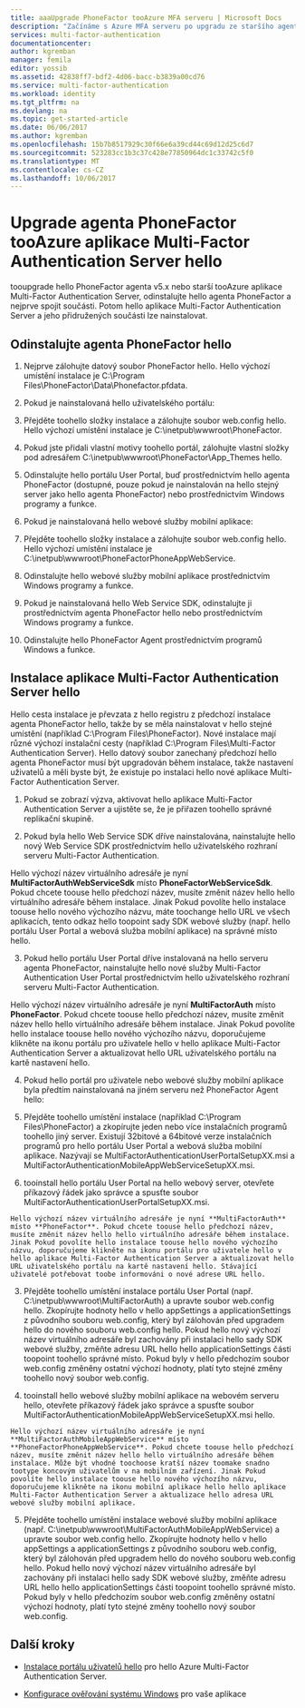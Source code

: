 ```yaml
---
title: aaaUpgrade PhoneFactor tooAzure MFA serveru | Microsoft Docs
description: "Začínáme s Azure MFA serveru po upgradu ze staršího agenta phonefactor hello."
services: multi-factor-authentication
documentationcenter: 
author: kgremban
manager: femila
editor: yossib
ms.assetid: 42838ff7-bdf2-4d06-bacc-b3839a00cd76
ms.service: multi-factor-authentication
ms.workload: identity
ms.tgt_pltfrm: na
ms.devlang: na
ms.topic: get-started-article
ms.date: 06/06/2017
ms.author: kgremban
ms.openlocfilehash: 15b7b8517929c30f66e6a39cd44c69d12d25c6d7
ms.sourcegitcommit: 523283cc1b3c37c428e77850964dc1c33742c5f0
ms.translationtype: MT
ms.contentlocale: cs-CZ
ms.lasthandoff: 10/06/2017
---
```

# <a name="upgrade-hello-phonefactor-agent-tooazure-multi-factor-authentication-server"></a>Upgrade agenta PhoneFactor tooAzure aplikace Multi-Factor Authentication Server hello
tooupgrade hello PhoneFactor agenta v5.x nebo starší tooAzure aplikace Multi-Factor Authentication Server, odinstalujte hello agenta PhoneFactor a nejprve spojit součásti. Potom hello aplikace Multi-Factor Authentication Server a jeho přidružených součásti lze nainstalovat.

## <a name="uninstall-hello-phonefactor-agent"></a>Odinstalujte agenta PhoneFactor hello

1. Nejprve zálohujte datový soubor PhoneFactor hello. Hello výchozí umístění instalace je C:\Program Files\PhoneFactor\Data\Phonefactor.pfdata.

2. Pokud je nainstalovaná hello uživatelského portálu:
  1. Přejděte toohello složky instalace a zálohujte soubor web.config hello. Hello výchozí umístění instalace je C:\inetpub\wwwroot\PhoneFactor.

  2. Pokud jste přidali vlastní motivy toohello portál, zálohujte vlastní složky pod adresářem C:\inetpub\wwwroot\PhoneFactor\App_Themes hello.

  3. Odinstalujte hello portálu User Portal, buď prostřednictvím hello agenta PhoneFactor (dostupné, pouze pokud je nainstalován na hello stejný server jako hello agenta PhoneFactor) nebo prostřednictvím Windows programy a funkce.

3. Pokud je nainstalovaná hello webové služby mobilní aplikace:

  1. Přejděte toohello složky instalace a zálohujte soubor web.config hello. Hello výchozí umístění instalace je C:\inetpub\wwwroot\PhoneFactorPhoneAppWebService.

  2. Odinstalujte hello webové služby mobilní aplikace prostřednictvím Windows programy a funkce.

4. Pokud je nainstalovaná hello Web Service SDK, odinstalujte ji prostřednictvím agenta PhoneFactor hello nebo prostřednictvím Windows programy a funkce.

5. Odinstalujte hello PhoneFactor Agent prostřednictvím programů Windows a funkce.

## <a name="install-hello-multi-factor-authentication-server"></a>Instalace aplikace Multi-Factor Authentication Server hello

Hello cesta instalace je převzata z hello registru z předchozí instalace agenta PhoneFactor hello, takže by se měla nainstalovat v hello stejné umístění (například C:\Program Files\PhoneFactor). Nové instalace mají různé výchozí instalační cesty (například C:\Program Files\Multi-Factor Authentication Server). Hello datový soubor zanechaný předchozí hello agenta PhoneFactor musí být upgradován během instalace, takže nastavení uživatelů a měli byste být, že existuje po instalaci hello nové aplikace Multi-Factor Authentication Server.

1. Pokud se zobrazí výzva, aktivovat hello aplikace Multi-Factor Authentication Server a ujistěte se, že je přiřazen toohello správné replikační skupině.

2. Pokud byla hello Web Service SDK dříve nainstalována, nainstalujte hello nový Web Service SDK prostřednictvím hello uživatelského rozhraní serveru Multi-Factor Authentication.

  Hello výchozí název virtuálního adresáře je nyní **MultiFactorAuthWebServiceSdk** místo **PhoneFactorWebServiceSdk**. Pokud chcete toouse hello předchozí název, musíte změnit název hello hello virtuálního adresáře během instalace. Jinak Pokud povolíte hello instalace toouse hello nového výchozího názvu, máte toochange hello URL ve všech aplikacích, tento odkaz hello toopoint sady SDK webové služby (např. hello portálu User Portal a webová služba mobilní aplikace) na správné místo hello.

3. Pokud hello portálu User Portal dříve instalovaná na hello serveru agenta PhoneFactor, nainstalujte hello nové služby Multi-Factor Authentication User Portal prostřednictvím hello uživatelského rozhraní serveru Multi-Factor Authentication.

  Hello výchozí název virtuálního adresáře je nyní **MultiFactorAuth** místo **PhoneFactor**. Pokud chcete toouse hello předchozí název, musíte změnit název hello hello virtuálního adresáře během instalace. Jinak Pokud povolíte hello instalace toouse hello nového výchozího názvu, doporučujeme klikněte na ikonu portálu pro uživatele hello v hello aplikace Multi-Factor Authentication Server a aktualizovat hello URL uživatelského portálu na kartě nastavení hello.

4. Pokud hello portál pro uživatele nebo webové služby mobilní aplikace byla předtím nainstalovaná na jiném serveru než PhoneFactor Agent hello:

  1. Přejděte toohello umístění instalace (například C:\Program Files\PhoneFactor) a zkopírujte jeden nebo více instalačních programů toohello jiný server. Existují 32bitové a 64bitové verze instalačních programů pro hello portálu User Portal a webová služba mobilní aplikace. Nazývají se MultiFactorAuthenticationUserPortalSetupXX.msi a MultiFactorAuthenticationMobileAppWebServiceSetupXX.msi.

  2. tooinstall hello portálu User Portal na hello webový server, otevřete příkazový řádek jako správce a spusťte soubor MultiFactorAuthenticationUserPortalSetupXX.msi.

    Hello výchozí název virtuálního adresáře je nyní **MultiFactorAuth** místo **PhoneFactor**. Pokud chcete toouse hello předchozí název, musíte změnit název hello hello virtuálního adresáře během instalace. Jinak Pokud povolíte hello instalace toouse hello nového výchozího názvu, doporučujeme klikněte na ikonu portálu pro uživatele hello v hello aplikace Multi-Factor Authentication Server a aktualizovat hello URL uživatelského portálu na kartě nastavení hello. Stávající uživatelé potřebovat toobe informováni o nové adrese URL hello.

  3. Přejděte toohello umístění instalace portálu User Portal (např. C:\inetpub\wwwroot\MultiFactorAuth) a upravte soubor web.config hello. Zkopírujte hodnoty hello v hello appSettings a applicationSettings z původního souboru web.config, který byl zálohován před upgradem hello do nového souboru web.config hello. Pokud hello nový výchozí název virtuálního adresáře byl zachovány při instalaci hello sady SDK webové služby, změňte adresu URL hello hello applicationSettings části toopoint toohello správné místo. Pokud byly v hello předchozím soubor web.config změněny ostatní výchozí hodnoty, platí tyto stejné změny toohello nový soubor web.config.

  4. tooinstall hello webové služby mobilní aplikace na webovém serveru hello, otevřete příkazový řádek jako správce a spusťte soubor MultiFactorAuthenticationMobileAppWebServiceSetupXX.msi hello.

    Hello výchozí název virtuálního adresáře je nyní **MultiFactorAuthMobileAppWebService** místo **PhoneFactorPhoneAppWebService**. Pokud chcete toouse hello předchozí název, musíte změnit název hello hello virtuálního adresáře během instalace. Může být vhodné toochoose kratší název toomake snadno tootype koncovým uživatelům v na mobilním zařízení. Jinak Pokud povolíte hello instalace toouse hello nového výchozího názvu, doporučujeme klikněte na ikonu mobilní aplikace hello hello aplikace Multi-Factor Authentication Server a aktualizace hello adresa URL webové služby mobilní aplikace.

  5. Přejděte toohello umístění instalace webové služby mobilní aplikace (např. C:\inetpub\wwwroot\MultiFactorAuthMobileAppWebService) a upravte soubor web.config hello. Zkopírujte hodnoty hello v hello appSettings a applicationSettings z původního souboru web.config, který byl zálohován před upgradem hello do nového souboru web.config hello. Pokud hello nový výchozí název virtuálního adresáře byl zachovány při instalaci hello sady SDK webové služby, změňte adresu URL hello hello applicationSettings části toopoint toohello správné místo. Pokud byly v hello předchozím soubor web.config změněny ostatní výchozí hodnoty, platí tyto stejné změny toohello nový soubor web.config.

## <a name="next-steps"></a>Další kroky

- [Instalace portálu uživatelů hello](multi-factor-authentication-get-started-portal.md) pro hello Azure Multi-Factor Authentication Server.

- [Konfigurace ověřování systému Windows](multi-factor-authentication-get-started-server-windows.md) pro vaše aplikace 
